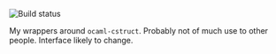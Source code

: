 ![Build status](https://travis-ci.org/cfcs/ocaml-cs.svg?branch=master)

My wrappers around `ocaml-cstruct`. Probably not of much use to other people. Interface likely to change.
